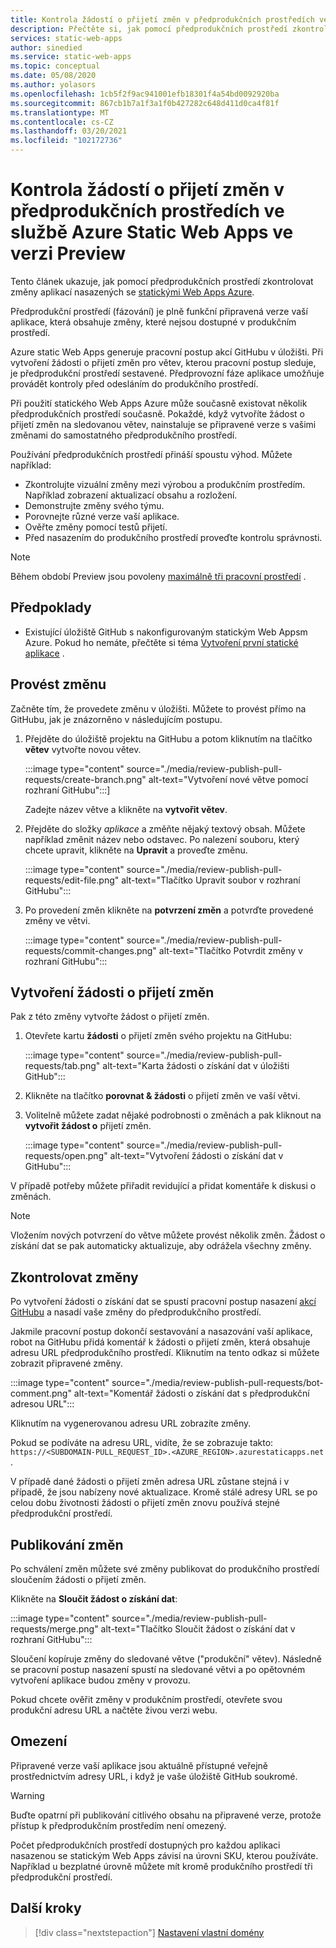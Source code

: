 ```yaml
---
title: Kontrola žádostí o přijetí změn v předprodukčních prostředích ve službě Azure static Web Apps
description: Přečtěte si, jak pomocí předprodukčních prostředí zkontrolovat změny žádostí o přijetí změn ve statických Web Appsch Azure.
services: static-web-apps
author: sinedied
ms.service: static-web-apps
ms.topic: conceptual
ms.date: 05/08/2020
ms.author: yolasors
ms.openlocfilehash: 1cb5f2f9ac941001efb18301f4a54bd0092920ba
ms.sourcegitcommit: 867cb1b7a1f3a1f0b427282c648d411d0ca4f81f
ms.translationtype: MT
ms.contentlocale: cs-CZ
ms.lasthandoff: 03/20/2021
ms.locfileid: "102172736"
---
```

# <a name="review-pull-requests-in-pre-production-environments-in-azure-static-web-apps-preview"></a>Kontrola žádostí o přijetí změn v předprodukčních prostředích ve službě Azure Static Web Apps ve verzi Preview

Tento článek ukazuje, jak pomocí předprodukčních prostředí zkontrolovat změny aplikací nasazených se [statickými Web Apps Azure](overview.md).

Předprodukční prostředí (fázování) je plně funkční připravená verze vaší aplikace, která obsahuje změny, které nejsou dostupné v produkčním prostředí.

Azure static Web Apps generuje pracovní postup akcí GitHubu v úložišti. Při vytvoření žádosti o přijetí změn pro větev, kterou pracovní postup sleduje, je předprodukční prostředí sestavené. Předprovozní fáze aplikace umožňuje provádět kontroly před odesláním do produkčního prostředí.

Při použití statického Web Apps Azure může současně existovat několik předprodukčních prostředí současně. Pokaždé, když vytvoříte žádost o přijetí změn na sledovanou větev, nainstaluje se připravené verze s vašimi změnami do samostatného předprodukčního prostředí.

Používání předprodukčních prostředí přináší spoustu výhod. Můžete například:

- Zkontrolujte vizuální změny mezi výrobou a produkčním prostředím. Například zobrazení aktualizací obsahu a rozložení.
- Demonstrujte změny svého týmu.
- Porovnejte různé verze vaší aplikace.
- Ověřte změny pomocí testů přijetí.
- Před nasazením do produkčního prostředí proveďte kontrolu správnosti.

> [!NOTE]
> Během období Preview jsou povoleny [maximálně tři pracovní prostředí](quotas.md) .

## <a name="prerequisites"></a>Předpoklady

- Existující úložiště GitHub s nakonfigurovaným statickým Web Appsm Azure. Pokud ho nemáte, přečtěte si téma [Vytvoření první statické aplikace](getting-started.md) .

## <a name="make-a-change"></a>Provést změnu

Začněte tím, že provedete změnu v úložišti. Můžete to provést přímo na GitHubu, jak je znázorněno v následujícím postupu.

1. Přejděte do úložiště projektu na GitHubu a potom kliknutím na tlačítko **větev** vytvořte novou větev.

    :::image type="content" source="./media/review-publish-pull-requests/create-branch.png" alt-text="Vytvoření nové větve pomocí rozhraní GitHubu":::]

    Zadejte název větve a klikněte na **vytvořit větev**.

1. Přejděte do složky _aplikace_ a změňte nějaký textový obsah. Můžete například změnit název nebo odstavec. Po nalezení souboru, který chcete upravit, klikněte na **Upravit** a proveďte změnu.

    :::image type="content" source="./media/review-publish-pull-requests/edit-file.png" alt-text="Tlačítko Upravit soubor v rozhraní GitHubu":::

1. Po provedení změn klikněte na **potvrzení změn** a potvrďte provedené změny ve větvi.

    :::image type="content" source="./media/review-publish-pull-requests/commit-changes.png" alt-text="Tlačítko Potvrdit změny v rozhraní GitHubu":::

## <a name="create-a-pull-request"></a>Vytvoření žádosti o přijetí změn

Pak z této změny vytvořte žádost o přijetí změn.

1. Otevřete kartu **žádosti** o přijetí změn svého projektu na GitHubu:

    :::image type="content" source="./media/review-publish-pull-requests/tab.png" alt-text="Karta žádosti o získání dat v úložišti GitHub":::

1. Klikněte na tlačítko **porovnat & žádosti** o přijetí změn ve vaší větvi.

1. Volitelně můžete zadat nějaké podrobnosti o změnách a pak kliknout na **vytvořit žádost o** přijetí změn.

    :::image type="content" source="./media/review-publish-pull-requests/open.png" alt-text="Vytvoření žádosti o získání dat v GitHubu":::

V případě potřeby můžete přiřadit revidující a přidat komentáře k diskusi o změnách.

> [!NOTE]
> Vložením nových potvrzení do větve můžete provést několik změn. Žádost o získání dat se pak automaticky aktualizuje, aby odrážela všechny změny.

## <a name="review-changes"></a>Zkontrolovat změny

Po vytvoření žádosti o získání dat se spustí pracovní postup nasazení [akcí GitHubu](https://github.com/features/actions) a nasadí vaše změny do předprodukčního prostředí.

Jakmile pracovní postup dokončí sestavování a nasazování vaší aplikace, robot na GitHubu přidá komentář k žádosti o přijetí změn, která obsahuje adresu URL předprodukčního prostředí. Kliknutím na tento odkaz si můžete zobrazit připravené změny.

:::image type="content" source="./media/review-publish-pull-requests/bot-comment.png" alt-text="Komentář žádosti o získání dat s předprodukční adresou URL":::

Kliknutím na vygenerovanou adresu URL zobrazíte změny.

Pokud se podíváte na adresu URL, vidíte, že se zobrazuje takto: `https://<SUBDOMAIN-PULL_REQUEST_ID>.<AZURE_REGION>.azurestaticapps.net` .

V případě dané žádosti o přijetí změn adresa URL zůstane stejná i v případě, že jsou nabízeny nové aktualizace. Kromě stálé adresy URL se po celou dobu životnosti žádosti o přijetí změn znovu používá stejné předprodukční prostředí.

## <a name="publish-changes"></a>Publikování změn

Po schválení změn můžete své změny publikovat do produkčního prostředí sloučením žádosti o přijetí změn.

Klikněte na **Sloučit žádost o získání dat**:

:::image type="content" source="./media/review-publish-pull-requests/merge.png" alt-text="Tlačítko Sloučit žádost o získání dat v rozhraní GitHubu":::

Sloučení kopíruje změny do sledované větve ("produkční" větev). Následně se pracovní postup nasazení spustí na sledované větvi a po opětovném vytvoření aplikace budou změny v provozu.

Pokud chcete ověřit změny v produkčním prostředí, otevřete svou produkční adresu URL a načtěte živou verzi webu.

## <a name="limitations"></a>Omezení

Připravené verze vaší aplikace jsou aktuálně přístupné veřejně prostřednictvím adresy URL, i když je vaše úložiště GitHub soukromé.

> [!WARNING]
> Buďte opatrní při publikování citlivého obsahu na připravené verze, protože přístup k předprodukčním prostředím není omezený.

Počet předprodukčních prostředí dostupných pro každou aplikaci nasazenou se statickým Web Apps závisí na úrovni SKU, kterou používáte. Například u bezplatné úrovně můžete mít kromě produkčního prostředí tři předprodukční prostředí.

## <a name="next-steps"></a>Další kroky

> [!div class="nextstepaction"]
> [Nastavení vlastní domény](custom-domain.md)
